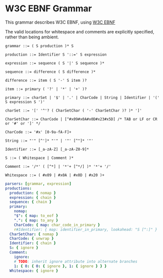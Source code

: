 # W3C EBNF Grammar

This grammar describes W3C EBNF, using [W3C EBNF](https://www.w3.org/TR/REC-xml/#sec-notation)

The valid locations for whitespace and comments are explicitly specified, rather than being ambient.

```ebnf
grammar ::= ( S production )* S

production ::= Identifier S '::=' S expression

expression ::= sequence ( S '|' S sequence )*

sequence ::= difference ( S difference )*

difference ::= item ( S '-' S item )?

item ::= primary ( '?' | '*' | '+' )?

primary ::= charSet | '$' | '.' | CharCode | String | Identifier | '(' S expression S ')'

charSet ::= '[' '^'? ( CharSetChar ( '-' CharSetChar )? )* ']'

CharSetChar ::= CharCode | [^#x09#x0A#x0D#x23#x5D] /* TAB or LF or CR or '#' or ']' */

CharCode ::= '#x' [0-9a-fA-F]+

String ::= "'" [^']* "'" | '"' [^"]* '"'

Identifier ::= [_a-zA-Z] [_a-zA-Z0-9]*

S ::= ( Whitespace | Comment )*

Comment ::= '/*' ( [^*] | '*'+ [^*/] )* '*'+ '/'

Whitespace ::= ( #x09 | #x0A | #x0D | #x20 )+
```

```yml
parsers: [grammar, expression]
productions:
  production: { nomap }
  expression: { chain }
  sequence: { chain }
  primary:
    nomap:
    "$": { map: to_eof }
    ".": { map: to_any }
    CharCode: { map: char_code_in_primary }
    r#Identifier: { map: identifier_in_primary, lookahead: "S [^:]" }
  CharSetChar: { nomap }
  CharCode: { unwrap }
  Identifier: { chain }
  S: { ignore }
  Comment:
    ignore:
    # TODO: inherit ignore attribute into alternate branches
    1: { 0: { 0: { ignore }, 1: { ignore } } }
  Whitespace: { ignore }
```
